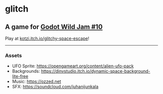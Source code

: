 # glitch

## A game for [Godot Wild Jam #10](https://itch.io/jam/godot-wild-jam-10)

Play at [kotzi.itch.io/glitchy-space-escape](https://kotzi.itch.io/glitchy-space-escape)!

---

### Assets

- UFO Sprite: https://opengameart.org/content/alien-ufo-pack
- Backgrounds: https://dinvstudio.itch.io/dynamic-space-background-lite-free
- Music: https://ozzed.net
- SFX: https://soundcloud.com/juhanijunkala
